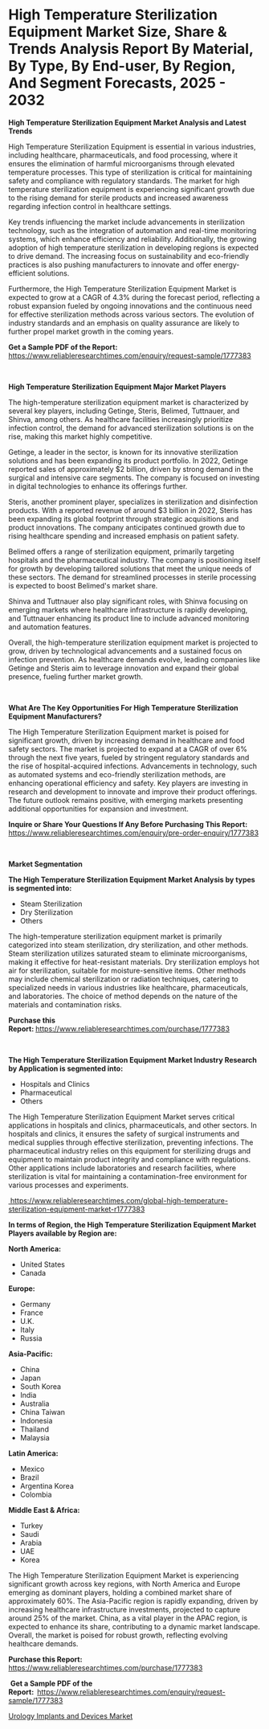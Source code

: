 <p><h1>High Temperature Sterilization Equipment Market Size, Share & Trends Analysis Report By Material, By Type, By End-user, By Region, And Segment Forecasts, 2025 - 2032</h1></p><p><strong>High Temperature Sterilization Equipment Market Analysis and Latest Trends</strong></p>
<p><p>High Temperature Sterilization Equipment is essential in various industries, including healthcare, pharmaceuticals, and food processing, where it ensures the elimination of harmful microorganisms through elevated temperature processes. This type of sterilization is critical for maintaining safety and compliance with regulatory standards. The market for high temperature sterilization equipment is experiencing significant growth due to the rising demand for sterile products and increased awareness regarding infection control in healthcare settings.</p><p>Key trends influencing the market include advancements in sterilization technology, such as the integration of automation and real-time monitoring systems, which enhance efficiency and reliability. Additionally, the growing adoption of high temperature sterilization in developing regions is expected to drive demand. The increasing focus on sustainability and eco-friendly practices is also pushing manufacturers to innovate and offer energy-efficient solutions.</p><p>Furthermore, the High Temperature Sterilization Equipment Market is expected to grow at a CAGR of 4.3% during the forecast period, reflecting a robust expansion fueled by ongoing innovations and the continuous need for effective sterilization methods across various sectors. The evolution of industry standards and an emphasis on quality assurance are likely to further propel market growth in the coming years.</p></p>
<p><strong>Get a Sample PDF of the Report:&nbsp;</strong> <a href="https://www.reliableresearchtimes.com/enquiry/request-sample/1777383?utm_campaign=2230&utm_medium=2&utm_source=Github&utm_content=ia&utm_term=05032025&utm_id=high-temperature-sterilization-equipment">https://www.reliableresearchtimes.com/enquiry/request-sample/1777383</a></p>
<p>&nbsp;</p>
<p><strong>High Temperature Sterilization Equipment Major Market Players</strong></p>
<p><p>The high-temperature sterilization equipment market is characterized by several key players, including Getinge, Steris, Belimed, Tuttnauer, and Shinva, among others. As healthcare facilities increasingly prioritize infection control, the demand for advanced sterilization solutions is on the rise, making this market highly competitive.</p><p>Getinge, a leader in the sector, is known for its innovative sterilization solutions and has been expanding its product portfolio. In 2022, Getinge reported sales of approximately $2 billion, driven by strong demand in the surgical and intensive care segments. The company is focused on investing in digital technologies to enhance its offerings further.</p><p>Steris, another prominent player, specializes in sterilization and disinfection products. With a reported revenue of around $3 billion in 2022, Steris has been expanding its global footprint through strategic acquisitions and product innovations. The company anticipates continued growth due to rising healthcare spending and increased emphasis on patient safety.</p><p>Belimed offers a range of sterilization equipment, primarily targeting hospitals and the pharmaceutical industry. The company is positioning itself for growth by developing tailored solutions that meet the unique needs of these sectors. The demand for streamlined processes in sterile processing is expected to boost Belimed's market share.</p><p>Shinva and Tuttnauer also play significant roles, with Shinva focusing on emerging markets where healthcare infrastructure is rapidly developing, and Tuttnauer enhancing its product line to include advanced monitoring and automation features.</p><p>Overall, the high-temperature sterilization equipment market is projected to grow, driven by technological advancements and a sustained focus on infection prevention. As healthcare demands evolve, leading companies like Getinge and Steris aim to leverage innovation and expand their global presence, fueling further market growth.</p></p>
<p>&nbsp;</p>
<p><strong>What Are The Key Opportunities For High Temperature Sterilization Equipment Manufacturers?</strong></p>
<p><p>The High Temperature Sterilization Equipment market is poised for significant growth, driven by increasing demand in healthcare and food safety sectors. The market is projected to expand at a CAGR of over 6% through the next five years, fueled by stringent regulatory standards and the rise of hospital-acquired infections. Advancements in technology, such as automated systems and eco-friendly sterilization methods, are enhancing operational efficiency and safety. Key players are investing in research and development to innovate and improve their product offerings. The future outlook remains positive, with emerging markets presenting additional opportunities for expansion and investment.</p></p>
<p><strong>Inquire or Share Your Questions If Any Before Purchasing This Report:</strong> <a href="https://www.reliableresearchtimes.com/enquiry/pre-order-enquiry/1777383?utm_campaign=2230&utm_medium=2&utm_source=Github&utm_content=ia&utm_term=05032025&utm_id=high-temperature-sterilization-equipment">https://www.reliableresearchtimes.com/enquiry/pre-order-enquiry/1777383</a></p>
<p>&nbsp;</p>
<p><strong>Market Segmentation</strong></p>
<p><strong>The High Temperature Sterilization Equipment Market Analysis by types is segmented into:</strong></p>
<p><ul><li>Steam Sterilization</li><li>Dry Sterilization</li><li>Others</li></ul></p>
<p><p>The high-temperature sterilization equipment market is primarily categorized into steam sterilization, dry sterilization, and other methods. Steam sterilization utilizes saturated steam to eliminate microorganisms, making it effective for heat-resistant materials. Dry sterilization employs hot air for sterilization, suitable for moisture-sensitive items. Other methods may include chemical sterilization or radiation techniques, catering to specialized needs in various industries like healthcare, pharmaceuticals, and laboratories. The choice of method depends on the nature of the materials and contamination risks.</p></p>
<p><strong>Purchase this Report:&nbsp;</strong><a href="https://www.reliableresearchtimes.com/purchase/1777383?utm_campaign=2230&utm_medium=2&utm_source=Github&utm_content=ia&utm_term=05032025&utm_id=high-temperature-sterilization-equipment">https://www.reliableresearchtimes.com/purchase/1777383</a></p>
<p>&nbsp;</p>
<p><strong>The High Temperature Sterilization Equipment Market Industry Research by Application is segmented into:</strong></p>
<p><ul><li>Hospitals and Clinics</li><li>Pharmaceutical</li><li>Others</li></ul></p>
<p><p>The High Temperature Sterilization Equipment Market serves critical applications in hospitals and clinics, pharmaceuticals, and other sectors. In hospitals and clinics, it ensures the safety of surgical instruments and medical supplies through effective sterilization, preventing infections. The pharmaceutical industry relies on this equipment for sterilizing drugs and equipment to maintain product integrity and compliance with regulations. Other applications include laboratories and research facilities, where sterilization is vital for maintaining a contamination-free environment for various processes and experiments.</p></p>
<p><a href="https://www.reliableresearchtimes.com/global-high-temperature-sterilization-equipment-market-r1777383?utm_campaign=2230&utm_medium=2&utm_source=Github&utm_content=ia&utm_term=05032025&utm_id=high-temperature-sterilization-equipment">&nbsp;https://www.reliableresearchtimes.com/global-high-temperature-sterilization-equipment-market-r1777383</a></p>
<p><strong>In terms of Region, the High Temperature Sterilization Equipment Market Players available by Region are:</strong></p>
<p>
    <p> <strong> North America: </strong>
        <ul>
            <li>United States</li>
            <li>Canada</li>
        </ul>
        </p> 
    <p> <strong> Europe: </strong>
        <ul>
            <li>Germany</li>
            <li>France</li>
            <li>U.K.</li>
            <li>Italy</li>
            <li>Russia</li>
        </ul>
        </p> 
    <p> <strong> Asia-Pacific: </strong>
        <ul>
            <li>China</li>
            <li>Japan</li>
            <li>South Korea</li>
            <li>India</li>
            <li>Australia</li>
            <li>China Taiwan</li>
            <li>Indonesia</li>
            <li>Thailand</li>
            <li>Malaysia</li>
        </ul>
        </p> 
    <p> <strong> Latin America: </strong>
        <ul>
            <li>Mexico</li>
            <li>Brazil</li>
            <li>Argentina Korea</li>
            <li>Colombia</li>
        </ul>
        </p> 
    <p> <strong> Middle East & Africa: </strong>
        <ul>
            <li>Turkey</li>
            <li>Saudi</li>
            <li>Arabia</li>
            <li>UAE</li>
            <li>Korea</li>
        </ul>
    </p>
    </p>
<p><p>The High Temperature Sterilization Equipment Market is experiencing significant growth across key regions, with North America and Europe emerging as dominant players, holding a combined market share of approximately 60%. The Asia-Pacific region is rapidly expanding, driven by increasing healthcare infrastructure investments, projected to capture around 25% of the market. China, as a vital player in the APAC region, is expected to enhance its share, contributing to a dynamic market landscape. Overall, the market is poised for robust growth, reflecting evolving healthcare demands.</p></p>
<p><strong>Purchase this Report: </strong><a href="https://www.reliableresearchtimes.com/purchase/1777383?utm_campaign=2230&utm_medium=2&utm_source=Github&utm_content=ia&utm_term=05032025&utm_id=high-temperature-sterilization-equipment">https://www.reliableresearchtimes.com/purchase/1777383</a></p>
<p>&nbsp;<strong>Get a Sample PDF of the Report:&nbsp;&nbsp;</strong><a href="https://www.reliableresearchtimes.com/enquiry/request-sample/1777383?utm_campaign=2230&utm_medium=2&utm_source=Github&utm_content=ia&utm_term=05032025&utm_id=high-temperature-sterilization-equipment">https://www.reliableresearchtimes.com/enquiry/request-sample/1777383</a></p>
<p><strong></strong></p>
<p><p><a href="https://github.com/petbigbeepjn/Market-Research-Report-List-1/blob/main/urology-implants-and-devices-market.md?utm_campaign=2230&utm_medium=2&utm_source=Github&utm_content=ia&utm_term=05032025&utm_id=high-temperature-sterilization-equipment">Urology Implants and Devices Market</a></p></p>